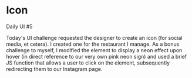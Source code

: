 # Icon
Daily UI #5

Today's UI challenge requested the designer to create an icon (for social media, et cetera). I created one for the restaurant I manage.
As a bonus challenge to myself, I modified the element to display a neon effect upon hover (in direct reference to our very own pink neon sign) and used a brief 
JS function that allows a user to click on the element, subsequently redirecting them to our Instagram page.
